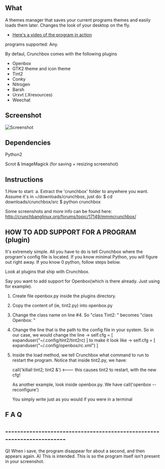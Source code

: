 ## What
A themes manager that saves your current programs
themes and easily loads them later. 
Changes the look of your desktop on the fly.
* [Here's a video of the program in action](http://www.youtube.com/watch?v=tmftzqiv0c4)


programs supported: Any.

By defaul, Crunchbox comes with the following plugins
- Openbox
- GTK2 theme and icon theme
- Tint2
- Conky
- Nitrogen
- Barsh 
- Urxvt (.Xresources)
- Weechat


## Screenshot
![Screenshot](http://i.imgur.com/bU9Qo.png)

## Dependencies
Python2

Scrot & ImageMagick (for saving + resizing screenshot)


## Instructions
1.How to start:
 a. Extract the 'crunchbox' folder to anywhere you want. Assume it's in ~/downloads/crunchbox, just do:
    $ cd downloads/crunchbox/src
    $ python crunchbox


Some screenshots and more info can be found here:
http://crunchbanglinux.org/forums/topic/17149/mmmcrunchbox/


## HOW TO ADD SUPPORT FOR A PROGRAM (plugin)
It's extremely simple. All you have to do is tell Crunchbox
where the program's config file is located. If you know minimal Python,
you will figure out right away. If you know 0 python, follow steps below.

Look at plugins that ship with Crunchbox. 

Say you want to add support for Openbox(which is there already. Just using for example).

1) Create file openbox.py inside the plugins directory.

2) Copy the content of (ie, tint2.py) into openbox.py

3) Change the class name on line #4. So "class Tint2: " becomes "class Openbox: "

4) Change the line that is the path to the config file in your system.
   So in our case, we would change the line
   -> self.cfg = [ expanduser("~/.config/tint2/tint2rc) ]
   to make it look like
   -> self.cfg = [ expanduser("~/.config/openbox/rc.xml") ]

5) Inside the load method, we tell Crunchbox what command to run to restart the program.
   Notice that inside tint2.py, we have:
   
   call('killall tint2; tint2 &') <--- this causes tint2 to restart, with the new cfg!
      
   As another example, look inside openbox.py. We have
   call('openbox --reconfigure')

   You simply write just as you would if you were in a terminal



## F A Q
## -----------------------------------------------------------------------
Q) When i save, the program disappear for about a second, and then appears again.
A) This is intended. This is so the program itself isn't present in your screenshot.




   
